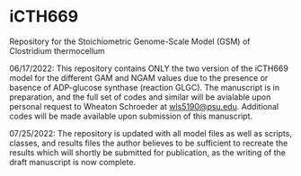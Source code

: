 # iCTH669
Repository for the Stoichiometric Genome-Scale Model (GSM) of Clostridium thermocellum

06/17/2022: This repository contains ONLY the two version of the iCTH669 model for the different GAM and NGAM values due to the presence or basence of ADP-glucose synthase (reaction GLGC). The manuscript is in preparation, and the full set of codes and similar will be avialable upon personal request to Wheaton Schroeder at wls5190@psu.edu. Additional codes will be made available upon submission of this manuscript. 

07/25/2022: The repository is updated with all model files as well as scripts, classes, and results files the author believes to be sufficient to recreate the results which will shortly be submitted for publication, as the writing of the draft manuscript is now complete. 

